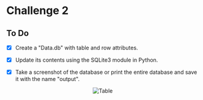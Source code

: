 # Challenge 2

## To Do

<!--- Once you are completed with a task, you can mark it as done on this to do list.
      To do that, just add an x between the square brackets.
      Example : [ ] becomes [x] -->

- [x] Create a "Data.db" with table and row attributes.

- [x] Update its contents using the SQLite3 module in Python.

- [x] Take a screenshot of the database or print the entire database and save it with the name "output".


<p align="center">
    <img src="..\..\..\assets\Table.PNG" alt="Table">
</p>